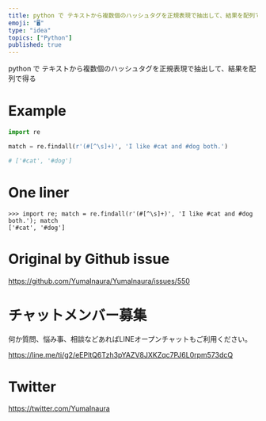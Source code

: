 ```yaml
---
title: python で テキストから複数個のハッシュタグを正規表現で抽出して、結果を配列で得る
emoji: "🖥"
type: "idea"
topics: ["Python"]
published: true
---
```


python で テキストから複数個のハッシュタグを正規表現で抽出して、結果を配列で得る

# Example

```py
import re

match = re.findall(r'(#[^\s]+)', 'I like #cat and #dog both.')

# ['#cat', '#dog']
```

# One liner

```
>>> import re; match = re.findall(r'(#[^\s]+)', 'I like #cat and #dog both.'); match
['#cat', '#dog']
```

# Original by Github issue

https://github.com/YumaInaura/YumaInaura/issues/550








<!-- Update From Qiita API -->

# チャットメンバー募集


何か質問、悩み事、相談などあればLINEオープンチャットもご利用ください。

https://line.me/ti/g2/eEPltQ6Tzh3pYAZV8JXKZqc7PJ6L0rpm573dcQ





# Twitter


https://twitter.com/YumaInaura


<!-- Update From Qiita API -->



